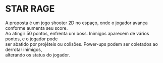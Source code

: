 # **STAR RAGE**

A proposta é um jogo shooter 2D no espaço, onde o jogador avança conforme aumenta seu score.<br>
Ao atingir 50 pontos, enfrenta um boss. Inimigos aparecem de vários pontos, e o jogador pode<br> 
ser abatido por projéteis ou colisões. Power-ups podem ser coletados ao derrotar inimigos,<br>
alterando os status do jogador.

